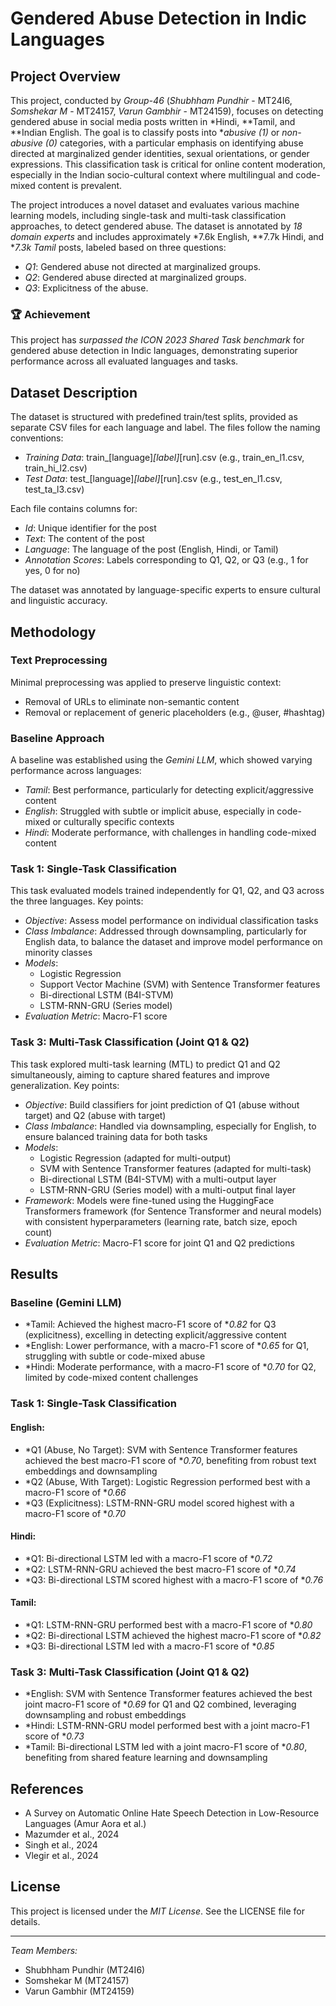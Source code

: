 # Gendered Abuse Detection in Indic Languages

## Project Overview

This project, conducted by *Group-46* (*Shubhham Pundhir* - MT24I6, *Somshekar M* - MT24157, *Varun Gambhir* - MT24159), focuses on detecting gendered abuse in social media posts written in *Hindi, **Tamil, and **Indian English. The goal is to classify posts into **abusive (1)* or *non-abusive (0)* categories, with a particular emphasis on identifying abuse directed at marginalized gender identities, sexual orientations, or gender expressions. This classification task is critical for online content moderation, especially in the Indian socio-cultural context where multilingual and code-mixed content is prevalent.

The project introduces a novel dataset and evaluates various machine learning models, including single-task and multi-task classification approaches, to detect gendered abuse. The dataset is annotated by *18 domain experts* and includes approximately *7.6k English, **7.7k Hindi, and **7.3k Tamil* posts, labeled based on three questions:

- *Q1*: Gendered abuse not directed at marginalized groups.
- *Q2*: Gendered abuse directed at marginalized groups.
- *Q3*: Explicitness of the abuse.

### 🏆 Achievement
This project has *surpassed the ICON 2023 Shared Task benchmark* for gendered abuse detection in Indic languages, demonstrating superior performance across all evaluated languages and tasks.

## Dataset Description

The dataset is structured with predefined train/test splits, provided as separate CSV files for each language and label. The files follow the naming conventions:

- *Training Data*: train_[language]_[label]_[run].csv (e.g., train_en_l1.csv, train_hi_l2.csv)
- *Test Data*: test_[language]_[label]_[run].csv (e.g., test_en_l1.csv, test_ta_l3.csv)

Each file contains columns for:

- *Id*: Unique identifier for the post
- *Text*: The content of the post
- *Language*: The language of the post (English, Hindi, or Tamil)
- *Annotation Scores*: Labels corresponding to Q1, Q2, or Q3 (e.g., 1 for yes, 0 for no)

The dataset was annotated by language-specific experts to ensure cultural and linguistic accuracy.

## Methodology

### Text Preprocessing

Minimal preprocessing was applied to preserve linguistic context:

- Removal of URLs to eliminate non-semantic content
- Removal or replacement of generic placeholders (e.g., @user, #hashtag)

### Baseline Approach

A baseline was established using the *Gemini LLM*, which showed varying performance across languages:

- *Tamil*: Best performance, particularly for detecting explicit/aggressive content
- *English*: Struggled with subtle or implicit abuse, especially in code-mixed or culturally specific contexts
- *Hindi*: Moderate performance, with challenges in handling code-mixed content

### Task 1: Single-Task Classification

This task evaluated models trained independently for Q1, Q2, and Q3 across the three languages. Key points:

- *Objective*: Assess model performance on individual classification tasks
- *Class Imbalance*: Addressed through downsampling, particularly for English data, to balance the dataset and improve model performance on minority classes
- *Models*:
  - Logistic Regression
  - Support Vector Machine (SVM) with Sentence Transformer features
  - Bi-directional LSTM (B4I-STVM)
  - LSTM-RNN-GRU (Series model)
- *Evaluation Metric*: Macro-F1 score

### Task 3: Multi-Task Classification (Joint Q1 & Q2)

This task explored multi-task learning (MTL) to predict Q1 and Q2 simultaneously, aiming to capture shared features and improve generalization. Key points:

- *Objective*: Build classifiers for joint prediction of Q1 (abuse without target) and Q2 (abuse with target)
- *Class Imbalance*: Handled via downsampling, especially for English, to ensure balanced training data for both tasks
- *Models*:
  - Logistic Regression (adapted for multi-output)
  - SVM with Sentence Transformer features (adapted for multi-task)
  - Bi-directional LSTM (B4I-STVM) with a multi-output layer
  - LSTM-RNN-GRU (Series model) with a multi-output final layer
- *Framework*: Models were fine-tuned using the HuggingFace Transformers framework (for Sentence Transformer and neural models) with consistent hyperparameters (learning rate, batch size, epoch count)
- *Evaluation Metric*: Macro-F1 score for joint Q1 and Q2 predictions

## Results

### Baseline (Gemini LLM)

- *Tamil: Achieved the highest macro-F1 score of **0.82* for Q3 (explicitness), excelling in detecting explicit/aggressive content
- *English: Lower performance, with a macro-F1 score of **0.65* for Q1, struggling with subtle or code-mixed abuse
- *Hindi: Moderate performance, with a macro-F1 score of **0.70* for Q2, limited by code-mixed content challenges

### Task 1: Single-Task Classification

#### English:
- *Q1 (Abuse, No Target): SVM with Sentence Transformer features achieved the best macro-F1 score of **0.70*, benefiting from robust text embeddings and downsampling
- *Q2 (Abuse, With Target): Logistic Regression performed best with a macro-F1 score of **0.66*
- *Q3 (Explicitness): LSTM-RNN-GRU model scored highest with a macro-F1 score of **0.70*

#### Hindi:
- *Q1: Bi-directional LSTM led with a macro-F1 score of **0.72*
- *Q2: LSTM-RNN-GRU achieved the best macro-F1 score of **0.74*
- *Q3: Bi-directional LSTM scored highest with a macro-F1 score of **0.76*

#### Tamil:
- *Q1: LSTM-RNN-GRU performed best with a macro-F1 score of **0.80*
- *Q2: Bi-directional LSTM achieved the highest macro-F1 score of **0.82*
- *Q3: Bi-directional LSTM led with a macro-F1 score of **0.85*

### Task 3: Multi-Task Classification (Joint Q1 & Q2)

- *English: SVM with Sentence Transformer features achieved the best joint macro-F1 score of **0.69* for Q1 and Q2 combined, leveraging downsampling and robust embeddings
- *Hindi: LSTM-RNN-GRU model performed best with a joint macro-F1 score of **0.73*
- *Tamil: Bi-directional LSTM led with a joint macro-F1 score of **0.80*, benefiting from shared feature learning and downsampling

## References

- A Survey on Automatic Online Hate Speech Detection in Low-Resource Languages (Amur Aora et al.)
- Mazumder et al., 2024
- Singh et al., 2024
- Vlegir et al., 2024

## License

This project is licensed under the *MIT License*. See the LICENSE file for details.

---

*Team Members:*
- Shubhham Pundhir (MT24I6)
- Somshekar M (MT24157)
- Varun Gambhir (MT24159)
